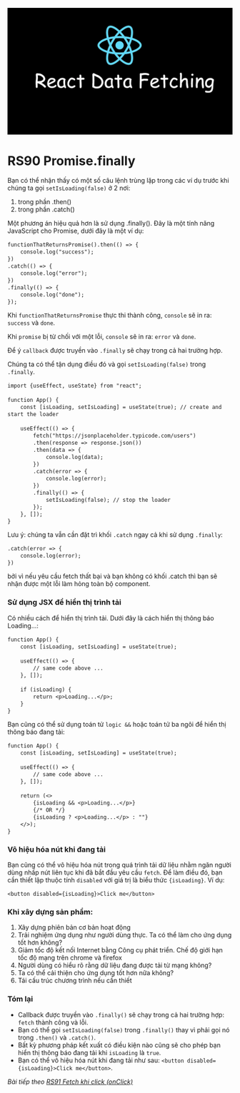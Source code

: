 ![Create-HTML-1](images/fetch.webp) 

# RS90 Promise.finally

Bạn có thể nhận thấy có một số câu lệnh trùng lặp trong các ví dụ trước khi chúng ta gọi `setIsLoading(false)` ở 2 nơi:

1. trong phần .then()
2. trong phần .catch()

Một phương án hiệu quả hơn là sử dụng .finally(). Đây là một tính năng JavaScript cho Promise, dưới đây là một ví dụ:

```
functionThatReturnsPromise().then(() => {
    console.log("success");
})
.catch(() => {
    console.log("error");
})
.finally(() => {
    console.log("done");
});
```

Khi `functionThatReturnsPromise` thực thi thành công, `console` sẽ in ra: `success` và `done`.

Khi `promise` bị từ chối với một lỗi, `console` sẽ in ra: `error` và `done`.

Để ý `callback` được truyền vào `.finally` sẽ chạy trong cả hai trường hợp.

Chúng ta có thể tận dụng điều đó và gọi `setIsLoading(false)` trong `.finally`.

```
import {useEffect, useState} from "react";

function App() {
    const [isLoading, setIsLoading] = useState(true); // create and start the loader

    useEffect(() => {
        fetch("https://jsonplaceholder.typicode.com/users")
        .then(response => response.json())
        .then(data => {
            console.log(data);
        })
        .catch(error => {
            console.log(error);
        })
        .finally(() => {
            setIsLoading(false); // stop the loader
        });
    }, []);
}
```

Lưu ý: chúng ta vẫn cần đặt trì khối `.catch` ngay cả khi sử dụng `.finally`:

```
.catch(error => {
    console.log(error);
})
```

bởi vì nếu yêu cầu fetch thất bại và bạn không có khối .catch thì bạn sẽ nhận được một lỗi làm hỏng toàn bộ component.

### Sử dụng JSX để hiển thị trình tải

Có nhiều cách để hiển thị trình tải. Dưới đây là cách hiển thị thông báo Loading...:

```
function App() {
    const [isLoading, setIsLoading] = useState(true);

    useEffect(() => {
        // same code above ...
    }, []);

    if (isLoading) {
        return <p>Loading...</p>;
    }
}
```

Bạn cũng có thể sử dụng toán tử `logic &&` hoặc toán tử ba ngôi để hiển thị thông báo đang tải:

```
function App() {
    const [isLoading, setIsLoading] = useState(true);

    useEffect(() => {
        // same code above ...
    }, []);

    return (<>
        {isLoading && <p>Loading...</p>}
        {/* OR */}
        {isLoading ? <p>Loading...</p> : ""}
    </>);
}
```

### Vô hiệu hóa nút khi đang tải

Bạn cũng có thể vô hiệu hóa nút trong quá trình tải dữ liệu nhằm ngăn người dùng nhấp nút liên tục khi đã bắt đầu yêu cầu `fetch`. Để làm điều đó, bạn cần thiết lập thuộc tính `disabled` với giá trị là biểu thức `{isLoading}`. Ví dụ:

```
<button disabled={isLoading}>Click me</button>
```

###  Khi xây dựng sản phẩm:

1. Xây dựng phiên bản cơ bản hoạt động 
2. Trải nghiệm ứng dụng như người dùng thực. Ta có thể làm cho ứng dụng tốt hơn không?
3. Giảm tốc độ kết nối Internet bằng Công cụ phát triển. Chế độ giới hạn tốc độ mạng trên chrome và firefox
4. Người dùng có hiểu rõ rằng dữ liệu đang được tải từ mạng không?
5. Ta có thể cải thiện cho ứng dụng tốt hơn nữa không?
6. Tái cấu trúc chương trình nếu cần thiết

### Tóm lại

- Callback được truyền vào `.finally()` sẽ chạy trong cả hai trường hợp: `fetch` thành công và lỗi.
- Bạn có thể gọi `setIsLoading(false)` trong `.finally()` thay vì phải gọi nó trong `.then()` và `.catch()`.
- Bất kỳ phương pháp kết xuất có điều kiện nào cũng sẽ cho phép bạn hiển thị thông báo đang tải khi `isLoading` là `true`.
- Bạn có thể vô hiệu hóa nút khi đang tải như sau: `<button disabled={isLoading}>Click me</button>`.

*Bài tiếp theo [RS91 Fetch khi click (onClick)](/lesson/session/session_91_fetch_onclick.md)*